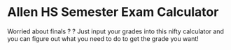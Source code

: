 # Allen HS Semester Exam Calculator
Worried about finals ? ? Just input your grades into this nifty calculator and you can figure out what you need to do to get the grade you want!